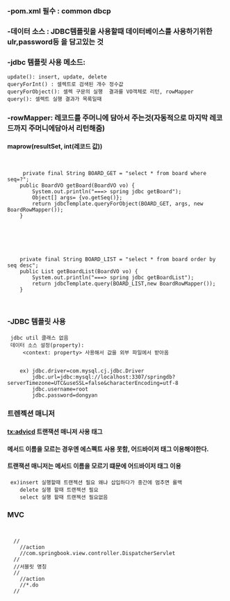 ### -pom.xml 필수 : common dbcp

### -데이터 소스 : JDBC템플릿을 사용할때 데이터베이스를 사용하기위한 ulr,password등 을 담고있는 것

### -jdbc 템플릿 사용 메소드:
 	update(): insert, update, delete
 	queryForInt() : 셀렉트로 검색된 개수 정수값
	queryForObject(): 셀렉 구문의 실행  결과를 VO객체로 리턴, rowMapper 
 	query(): 셀렉트 실행 결과가 목록일때

### -rowMapper: 레코드를 주머니에 담아서 주는것(자동적으로 마지막 레코드까지 주머니에담아서 리턴해줌)
#### 	maprow(resultSet, int(레코드 값))

<pre>
<code>

     private final String BOARD_GET = "select * from board where seq=?";
    public BoardVO getBoard(BoardVO vo) {
		System.out.println("===> spring jdbc getBoard");
		Object[] args= {vo.getSeq()};
		return jdbcTemplate.queryForObject(BOARD_GET, args, new BoardRowMapper());
	}


</code>
</pre>

<pre>
<code>

    private final String BOARD_LIST = "select * from board order by seq desc";
    public List<BoardVO> getBoardList(BoardVO vo) {
		System.out.println("===> spring jdbc getBoardList");
		return jdbcTemplate.query(BOARD_LIST,new BoardRowMapper());
	}

</code>
</pre>

### -JDBC 템플릿 사용
     jdbc util 클래스 없음
     데이터 소스 설정(property):
         <context: property> 사용해서 값을 외부 파일에서 받아옴
	

        ex) jdbc.driver=com.mysql.cj.jdbc.Driver
            jdbc.url=jdbc:mysql://localhost:3307/springdb?serverTimezone=UTC&useSSL=false&characterEncoding=utf-8
            jdbc.username=root
            jdbc.password=dongyan




### 트렌젝션 매니저
####	<tx:advicd> 트랜잭션 매니저 사용 태그
####	메서드 이름을 모르는 경우엔 에스펙트 사용 못함, 어드바이저 태그 이용해야한다.
#### 	트랜잭션 매니저는 메서드 이름을 모르기 떄문에 어드바이저 태그 이용
	 ex)insert 실행할때 트랜젝션 필요 왜냐 삽입하다가 중간에 멈추면 롤백
	    delete 실행 할때 트랜젝션 필요
	    select 실행 할때 트랜젝션 필요없음


### MVC

<pre>
<code>

  //<servlet>
    //<servlet-name>action</servlet-name>
    //<servlet-class>com.springbook.view.controller.DispatcherServlet</servlet-class>
  //</servlet>
  //서블릿 명칭 
  //<servlet-mapping>
    //<servlet-name>action</servlet-name>
    //<url-pattern>*.do</url-pattern>
  //</servlet-mapping>

</code>
</pre>
